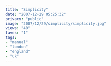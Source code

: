 ```yaml
---
title: "Simplicity"
date: "2007-12-29 05:25:32"
privacy: "public"
image: "2007/12/29/simplicity/simplicity.jpg"
views: "40"
faves: "1"
tags:
- "manual"
- "london"
- "england"
- "uk"
---
```


